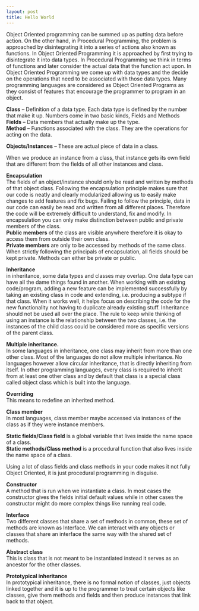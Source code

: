 ```yaml
---
layout: post
title: Hello World
---
```

Object Oriented programming can be summed up as putting data before action.
On the other hand, in Procedural Programming, the problem is approached by disintegrating it into a series of actions also known as functions.
In Object Oriented Programming it is approached by first trying to disintegrate it into data types. 
In Procedural Programming we think in terms of functions and later consider the actual data that the function act upon.
In Object Oriented Programming we come up with data types and the decide on the operations that need to be associated with those data types. 
Many programming languages are considered as Object Oriented Programs as they consist of features that encourage the programmer to program in an object.<br />

**Class** – Definition of a data type. Each data type is defined by the number that make it up. 
Numbers come in two basic kinds, Fields and Methods<br />
**Fields** – Data members that actually make up the type.<br />
**Method** – Functions associated with the class. They are the operations for acting on the data.<br />

**Objects/Instances** – These are actual piece of data in a class. 

When we produce an instance from a class, that instance gets its own field that are different from the fields of all other instances and class.

**Encapsulation**<br />
The fields of an object/instance should only be read and written by methods of that object class.
Following the encapsulation principle makes sure that our code is neatly and clearly modularized allowing us to easily make changes to add features and fix bugs.
Failing to follow the principle, data in our code can easily be read and written from all different places. Therefore the code will be extremely difficult to understand, fix and modify. 
In encapsulation you can only make distinction between public and private members of the class.<br />
**Public members** of the class are visible anywhere therefore it is okay to access them from outside their own class.<br />
**Private members** are only to be accessed by methods of the same class.<br />
When strictly following the principals of encapsulation, all fields should be kept private.
Methods can either be private or public.

**Inheritance**<br />
in inheritance, some data types and classes may overlap. One data type can have all the dame things found in another.
When working with an existing code/program, adding a new feature can be implemented successfully by taking an existing class in code and extending, i.e. producing a subtype if that class.
When it works well, it helps focus on describing the code for the new functionality not having to duplicate already existing stuff. 
Inheritance should not be used all over the place. 
The rule to keep while thinking of using an instance is the relationship between the two classes, i.e. the  instances of the child class could be considered more as specific versions of the parent class.

**Multiple inheritance.**<br />
In some languages in inheritance, one class may inherit from more than one other class.
Most of the languages do not allow multiple inheritance.
No languages however allow circular inheritance, that is directly inheriting from itself. 
In other programming languages, every class is required to inherit from at least one other class and by default that class is a special class called object class which is built into the language.

**Overriding** <br />
This means to redefine an inherited method. 

**Class member**<br />
In most languages, class member maybe accessed via instances of the class as if they were instance members.<br />

**Static fields/Class field** is a global variable that lives inside the name space of a class.<br />
**Static methods/Class method** is a procedural function that also lives inside the name space of a class.<br /> 

Using a lot of class fields and class methods in your code makes it not fully Object Oriented, it is just procedural programming in disguise.

**Constructor**<br />
A method that is run when we instantiate a class.
In most cases the constructor gives the fields initial default values while in other cases the constructor might do more complex things like running real code.

**Interface**<br />
Two different classes that share a set of methods in common, these set of methods are known as Interface.
We can interact with any objects or classes that share an interface the same way with the shared set of methods. 

**Abstract class**<br />
This is class that is not meant to be instantiated instead it serves as an ancestor for the other classes.

**Prototypical inheritance**<br />
In prototypical inheritance, there is no formal notion of classes, just objects linked together and it is up to the programmer to treat certain objects like classes, give them methods and fields and then produce instances that link back to that object.
